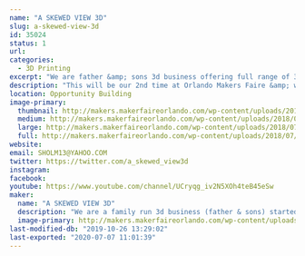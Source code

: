 ```yaml
---
name: "A SKEWED VIEW 3D"
slug: a-skewed-view-3d
id: 35024
status: 1
url: 
categories:
  - 3D Printing
excerpt: "We are father &amp; sons 3d business offering full range of 3d services. Last year we did 3 new designs modeled, printed &amp; videos up every week &amp; ended up with over 200 by years end. This year we are focusing on getting our website up &amp; working on architectural renderings &amp; models too. We look forward to making new connections &amp; meeting new makers everyday. So stoked to be part of this makers faire as this was the biggest &amp; best maker show we have done to date."
description: "This will be our 2nd time at Orlando Makers Faire &amp; we are so stoked to be back. We are doing a lot more architectural modeling along with prototyping &amp; props. We never try to make copies of original designs but do our version of them, its our homage to all things we love. We design stuff I loved as a kid &amp; stuff my kids love. Make sure you check us out on YouTube as we have over 400 videos up atm &amp; we now do a weekly livestream Sundays Skewed Stream w/ Sholm &amp; Sons every Sunday at 9pm est., please make sure you subscribe &amp; ring bell as we always got new content coming out. Thanks for taking time to read description &amp; look forward to meeting everyone there. Make sure you swing by our tables &amp; say hi, we will also be bringing a lot of little 3d printed goodies for handouts too. Have a wonderful day. God bless"
location: Opportunity Building
image-primary:
  thumbnail: http://makers.makerfaireorlando.com/wp-content/uploads/2018/07/logo-5-150x150.png
  medium: http://makers.makerfaireorlando.com/wp-content/uploads/2018/07/logo-5-300x169.png
  large: http://makers.makerfaireorlando.com/wp-content/uploads/2018/07/logo-5-1024x576.png
  full: http://makers.makerfaireorlando.com/wp-content/uploads/2018/07/logo-5.png
website: 
email: SHOLM13@YAHOO.COM
twitter: https://twitter.com/a_skewed_view3d
instagram: 
facebook: 
youtube: https://www.youtube.com/channel/UCryqg_iv2N5XOh4teB45eSw
maker:
  name: "A SKEWED VIEW 3D"
  description: "We are a family run 3d business (father & sons) started last year. We are working on the side from the house atm. We are doing 3 new designs a week for 2018 & are already over 90 designs done. you can find us on youtube & twitter. we put up the stl files for our designs on thingiverse & myminifactory all under A Skewed View 3d. We love to bring ideas to life, if you have any you want brought to reality hit us up. We absolutely love the 3d printing community, next to my family & church this is best community ever been part of. Thank you for reading our profile & have a wonderful day. God bless"
  image-primary: http://makers.makerfaireorlando.com/wp-content/uploads/2018/07/BOYS-I.jpeg
last-modified-db: "2019-10-26 13:29:02"
last-exported: "2020-07-07 11:01:39"
---
```

